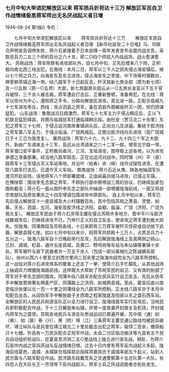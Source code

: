 ### 七月中旬大举进犯解放区以来  蒋军损兵折将达十三万  解放区军民自卫作战情绪极高蒋军师出无名厌战起义者日增

1946-08-24
第1版()
专栏：

　　七月中旬大举进犯解放区以来
　　蒋军损兵折将达十三万
　　解放区军民自卫作战情绪极高蒋军师出无名厌战起义者日增
    【新华社延安二十日电】马、司联合声明宣告调停失败，蒋介石紧接着于日本投降一周年发表宣布全面内战文告，采取总兵力二五三个师的百分之八十五，即二○四个师投入内战战场，战火愈演愈大。
    苏皖战场：蒋军除原有进攻部队外，自七月中旬，又先后增来八个师，正积极向南北西三线出犯。在南线：本月二日，蒋军以三千人之损失侵占海安镇后，继以七个师之兵力，向海安东及东北进攻，侵占海安东之李堡、中下场等村镇数处，伸至栟茶镇近海一带。经八路军于十日起反击，歼灭其新七旅全部（原为新七师）及一○五旅（原一○五师）大部，新七旅副旅长田云从一○五旅长金亚以下五千官兵被俘，三千余人被击毙。蒋军遭此打击后，正重新整顿，准备再犯。在北线：蒋军以徐州为中心，遵照蒋之手令，分路向解放区进攻。其北进一路，正配合临城九十七军进攻枣庄。西线：攻占泗县之蒋军，虽在泗县外围被我歼灭一团，但仍阴谋猛犯。
    山东战场：鲁南战况日趋激烈，蒋军七十七军主力于侵占韩庄后，正以飞机联合猛犯峄县，并图与临城驻军打通临城韩庄段。由杜安（贾汪北二十余里）东犯之蒋军三十七师，于侵占运河南岸重镇涧头后，正向台儿庄进逼。集结于胶济线之蒋军第八军主力，于侵占临淄、广饶两城后，正图沿胶济线向东进攻（现广饶城已于十三日为我克复）。
    冀热战场：蒋军六十六、九十二、九十四三个军之大部外，新由广东调来五十三军，及远从台湾调来之六十二军一部，增至北宁路一带。蒋军借口安平事件，正积极向香河、三河、宝坻进攻，图夺取上述各地，以为进攻承德之准备部署。经当地八路军阻击，正在北运河对战中。同时锦（州）平（泉）路蒋军十三军侵占天义车站等地，并沿叶（柏寿）赤（峰）线作试探性进攻，在遭受八路军打击后，已退守天义车站。
    晋南战场：蒋介石近从豫、陕各地抽调军队渡河开赴前线，该地蒋军八个师部署就绪，正由闻喜向侯马进攻，已侵占东镇。
    在豫陕鄂：围攻李先念部之蒋军，不顾执行部中原停战三周的协议，仍继续加紧包围和截击；蒋介石一面从围歼李先念之部队中抽调一部增援陇海前线，一面又将胡宗南部队及原驻重庆之十四军增调包围进攻中原部队。
    自上月中旬以来，蒋军已先后侵占解放区十一座县城及大小村镇数百处，其中包括苏皖之萧县、灵壁、如皋、天长、泗县、五河、海安及胶济线之济阳、益都、临淄、广饶（济阳、广饶为我光复）。
    解放区军民由于蒋介石贪得无餍在侵占苏皖许多地方、晋中平川与胶济线数城市后，仍继续进攻不已，乃举行正义的自卫反击，使进攻之蒋军遭到极大损失。仅陇海、同蒲南段及苏皖各线，十日来即有三万蒋军被歼灭俘获或自动放下武器，解放县城七座。如以七月中旬以来计，则蒋军共损耗十三万人，占其总兵力十五分之一。陇海八路军自十日晚起举行反攻，先后解放陇海线上及其两侧之砀山、兰封、虞城、杞县、通许五座县城，及黄口、野鸡岗等车站与朱仙镇等重镇十余处。蒋军被歼与放下武器者共一万五千余人（包括一部分美械化之陈诚嫡系部队）。徐州以西六十里至兰封西廿里间三百余里之陇海中段完全为八路军所控制。这一战役对蒋介石进攻体系的要害上还击了一拳，使蒋介石手忙脚乱，从其他战场上抽调兵力增援陇海路前线。这样既大大帮助了苏皖军民的自卫、又有效的削弱了蒋军对于李先念部的围攻。同蒲中段八路军亦配合民兵实行自卫反击，先后从伪军手中解放晋南著名棉麦产区，同蒲路上之洪洞、赵城两县城。至此，霍县坛底以南至临汾张堡以北一百一十里之同蒲线全为八路军所控制。正太线八路军亦于本月中旬配合出击，从阎伪军手中解放娘子关西南之程家陇底及阳泉以东之盘石西车站。
    全解放区的人民民兵和游击队正以全力进行自卫，陇海线我军实行反攻后，当地民兵即积极配合作战，于十三日解放朱仙镇，并曾一度夜袭开封南关及机场，开封城内蒋军为之震惊。苏皖各地民兵与游击队参战运动已普遍开展，苏中南（通）如（皋）、如（皋）泰（兴）、黄（桥）靖（江）三条蒋军主要交通公路线均被民兵破坏，靖江纵队与民兵曾在靖江城北二十里处截击出犯之蒋军，毙俘二百余，缴获船只十七艘。忻县有一万民兵配合正规军作战，太岳二分区临汾曲沃等九县有五千民兵自动组织轮战队，在夏县至洪洞二五○里战线上独立进行游击战。相反，为蒋介石驱作内战之官兵厌战与反战情绪日增。过去十日内曾有蒋军反内战起义多起，陇海前线夏邑、虞城、永城联合指挥部总指挥蒋嘉宾氏于虞城率部五千起义，站到人民方面与八路军配合作战。胶济路东段戴笠系之交通警察第十五总队第一大队，有四百人在大队长王一芳领导下反内战起义。蒋军士兵之厌战逃跑者亦到处发生。
